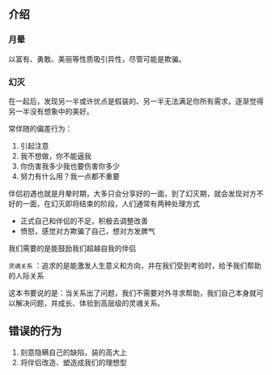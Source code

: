 <!--
 * @Date: 2022-02-06 15:11:19
 * @LastEditors: wenfujie
 * @LastEditTime: 2022-08-15 09:52:53
 * @FilePath: /document-library/articles/书籍/亲密关系.md
-->

## 介绍

### 月晕

以富有、勇敢、美丽等性质吸引异性，尽管可能是欺骗。

### 幻灭

在一起后，发现另一半或许优点是假装的、另一半无法满足你所有需求，逐渐觉得另一半没有想象中的美好。

常伴随的偏差行为：

1. 引起注意
2. 我不想做，你不能逼我
3. 你伤害我多少我也要伤害你多少
4. 努力有什么用？我一点都不重要

伴侣初遇也就是月晕时期，大多只会分享好的一面，到了幻灭期，就会发现对方不好的一面，在幻灭即将结束的阶段，人们通常有两种处理方式

- 正式自己和伴侣的不足，积极去调整改善
- 愤怒，感觉对方欺骗了自己，想对方发脾气

我们需要的是能鼓励我们超越自我的伴侣

`灵魂关系` ：追求的是能激发人生意义和方向，并在我们受到考验时，给予我们帮助的人际关系

这本书要说的是：当关系出了问题，我们不需要对外寻求帮助，我们自己本身就可以解决问题，并成长、体验到高层级的灵魂关系。

## 错误的行为

1. 刻意隐瞒自己的缺陷，装的高大上
2. 将伴侣改造、塑造成我们的理想型

<!-- TODO:  -->

